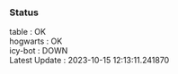 ### Status


table : OK  
hogwarts : OK  
icy-bot : DOWN  
Latest Update : 2023-10-15 12:13:11.241870
